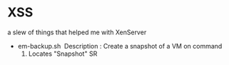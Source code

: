 # XSS
a slew of things that helped me with XenServer

- em-backup.sh
  Description :
    Create a snapshot of a VM on command
  1) Locates "Snapshot" SR
